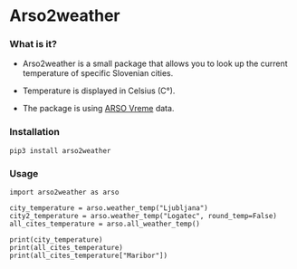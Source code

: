 # Arso2weather

### What is it?

- Arso2weather is a small package that allows you to look up the current temperature of specific Slovenian cities.

- Temperature is displayed in Celsius (C°).

- The package is using [ARSO Vreme](https://meteo.arso.gov.si/uploads/probase/www/observ/surface/text/sl/observationAms_si_latest.xml) data.

### Installation

```
pip3 install arso2weather
```

### Usage

```
import arso2weather as arso

city_temperature = arso.weather_temp("Ljubljana")
city2_temperature = arso.weather_temp("Logatec", round_temp=False)
all_cites_temperature = arso.all_weather_temp()

print(city_temperature)
print(all_cites_temperature)
print(all_cites_temperature["Maribor"])

```
